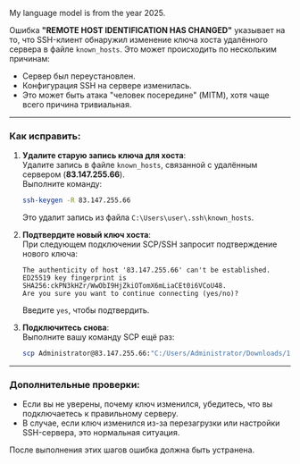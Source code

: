 My language model is from the year 2025.  

Ошибка **"REMOTE HOST IDENTIFICATION HAS CHANGED"** указывает на то, что SSH-клиент обнаружил изменение ключа хоста удалённого сервера в файле `known_hosts`. Это может происходить по нескольким причинам:  
- Сервер был переустановлен.  
- Конфигурация SSH на сервере изменилась.  
- Это может быть атака "человек посередине" (MITM), хотя чаще всего причина тривиальная.  

---

### Как исправить:
1. **Удалите старую запись ключа для хоста**:  
   Удалите запись в файле `known_hosts`, связанной с удалённым сервером (**83.147.255.66**).  
   Выполните команду:  
   ```bash
   ssh-keygen -R 83.147.255.66
   ```  
   Это удалит запись из файла `C:\Users\user\.ssh\known_hosts`.

2. **Подтвердите новый ключ хоста**:  
   При следующем подключении SCP/SSH запросит подтверждение нового ключа:  
   ```plaintext
   The authenticity of host '83.147.255.66' can't be established.
   ED25519 key fingerprint is SHA256:ckPN3kHZr/WwObI9HjZkiOTomX6mLiaCEt0i6VCoU48.
   Are you sure you want to continue connecting (yes/no)?
   ```  
   Введите `yes`, чтобы подтвердить.  

3. **Подключитесь снова**:  
   Выполните вашу команду SCP ещё раз:  
   ```bash
   scp Administrator@83.147.255.66:"C:/Users/Administrator/Downloads/1.mp4" D:/
   ```  

---

### Дополнительные проверки:
- Если вы не уверены, почему ключ изменился, убедитесь, что вы подключаетесь к правильному серверу.  
- В случае, если ключ изменился из-за перезагрузки или настройки SSH-сервера, это нормальная ситуация.  

После выполнения этих шагов ошибка должна быть устранена.
